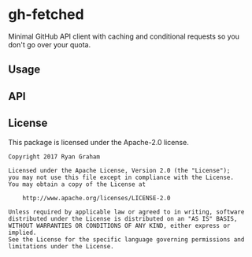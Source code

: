 # gh-fetched

Minimal GitHub API client with caching and conditional requests so you
don't go over your quota.

## Usage


## API


## License

This package is licensed under the Apache-2.0 license.

    Copyright 2017 Ryan Graham

    Licensed under the Apache License, Version 2.0 (the "License");
    you may not use this file except in compliance with the License.
    You may obtain a copy of the License at

        http://www.apache.org/licenses/LICENSE-2.0

    Unless required by applicable law or agreed to in writing, software
    distributed under the License is distributed on an "AS IS" BASIS,
    WITHOUT WARRANTIES OR CONDITIONS OF ANY KIND, either express or implied.
    See the License for the specific language governing permissions and
    limitations under the License.
